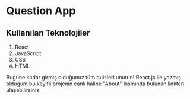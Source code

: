 # Question App


## Kullanılan Teknolojiler
1. React
2. JavaScript
3. CSS
4. HTML

Bugüne kadar girmiş olduğunuz tüm quizleri unutun! React.js ile yazmış olduğum bu keyifli projenin canlı haline "About" kısmında bulunan linkten ulaşabilirsiniz.